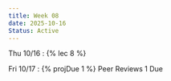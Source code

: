 ```yaml
---
title: Week 08
date: 2025-10-16
Status: Active
---
```


Thu 10/16
: {% lec 8 %}

Fri 10/17
: {% projDue 1 %} Peer Reviews 1 Due
